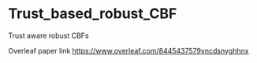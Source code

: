 # Trust_based_robust_CBF
Trust aware robust CBFs

Overleaf paper link
https://www.overleaf.com/8445437579vncdsnyghhnx
